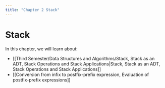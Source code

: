 ```yaml
---
title: "Chapter 2 Stack"
---
```

# Stack

In this chapter, we will learn about:
- [[Third Semester/Data Structures and Algorithms/Stack, Stack as an ADT, Stack Operations and Stack Applications|Stack, Stack as an ADT, Stack Operations and Stack Applications]]
- [[Conversion from infix to postfix-prefix expression, Evaluation of postfix-prefix expressions]]
